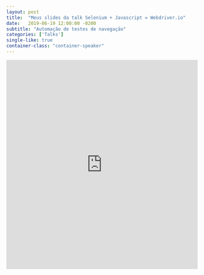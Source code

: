 ```yaml
---
layout: post
title:  "Meus slides da talk Selenium + Javascript = Webdriver.io"
date:   2019-06-19 12:00:00 -0200
subtitle: "Automação de testes de navegação"
categories: ['Talks']
single-like: true
container-class: "container-speaker"
---
```


<iframe src="https://docs.google.com/presentation/d/e/2PACX-1vQO-zu82i2LUPvHSATMqQTs344U-AjxOJMvxt2XG6N7sFbZh2U0qTAUeGSFcyoACj_CH2OrJuzQ60lZ/embed?start=false&loop=false&delayms=5000" frameborder="0" width="100%" height="550" allowfullscreen="true" mozallowfullscreen="true" webkitallowfullscreen="true"></iframe>